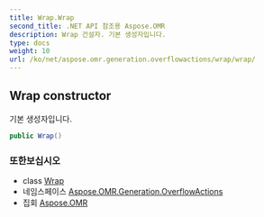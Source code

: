 ```yaml
---
title: Wrap.Wrap
second_title: .NET API 참조용 Aspose.OMR
description: Wrap 건설자. 기본 생성자입니다.
type: docs
weight: 10
url: /ko/net/aspose.omr.generation.overflowactions/wrap/wrap/
---
```

## Wrap constructor

기본 생성자입니다.

```csharp
public Wrap()
```

### 또한보십시오

* class [Wrap](../)
* 네임스페이스 [Aspose.OMR.Generation.OverflowActions](../../wrap/)
* 집회 [Aspose.OMR](../../../)


